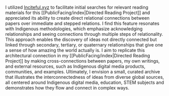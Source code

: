 I utilized [Inciteful.xyz](https://inciteful.xyz/) to facilitate initial searches for relevant reading materials for this [[PublicFacing/index|Directed Reading Project]] and appreciated its ability to create direct relational connections between papers over immediate and stepped relations. I find this feature resonates with Indigenous methodologies, which emphasize acknowledging relationships and seeing connections through multiple steps of relationality. This approach enables the discovery of ideas not directly connected but linked through secondary, tertiary, or quaternary relationships that give one a sense of how amazing the world actually is. I aim to replicate this architectural connection in my [[PublicFacing/index|Directed Reading Project]] by making cross-connections between papers, my own writings, and external resources, such as Indigenous digital media products, communities, and examples. Ultimately, I envision a small, curated archive that illustrates the interconnectedness of ideas from diverse global sources, all centered around Indigenous digital media, education, STEM subjects and demonstrates how they flow and connect in complex ways.